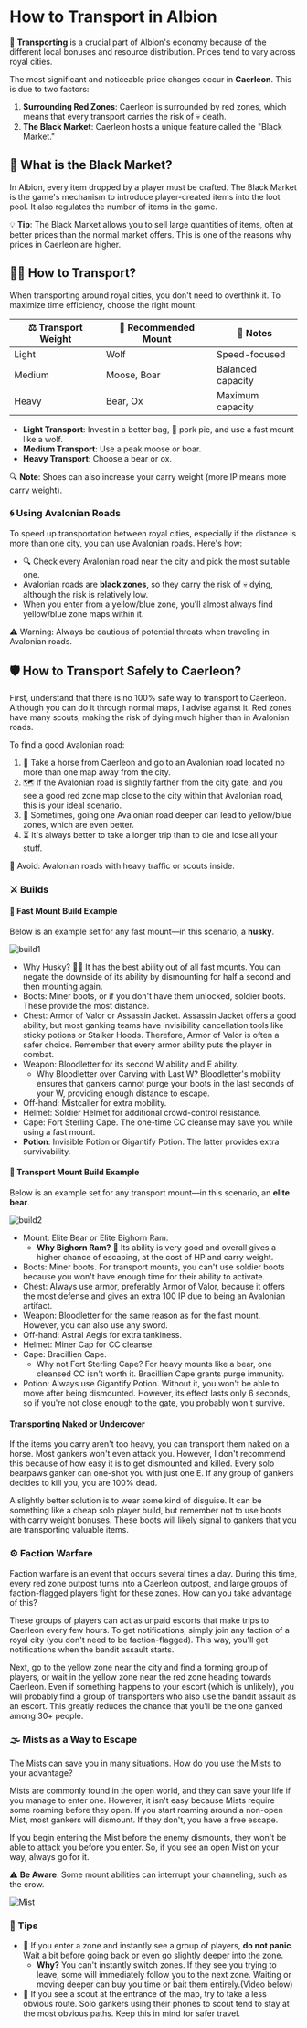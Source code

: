 <!--
title: "Transporting Guide"
summary: "A comprehensive guide to becoming a successful transporter in Albion Online"
author: "OSTIII"
createdAt: "2024-12-31"
updatedAt: "2024-12-31"
category: "tutorial"
tags: ["Black market", "economy", "Transporting", "beginners"]
-->

# How to Transport in Albion

🚚 **Transporting** is a crucial part of Albion's economy because of the different local bonuses and resource distribution. Prices tend to vary across royal cities.

The most significant and noticeable price changes occur in **Caerleon**. This is due to two factors:

1. **Surrounding Red Zones**: Caerleon is surrounded by red zones, which means that every transport carries the risk of 💀 death.
2. **The Black Market**: Caerleon hosts a unique feature called the "Black Market."



## 🛒 What is the Black Market?

In Albion, every item dropped by a player must be crafted. The Black Market is the game's mechanism to introduce player-created items into the loot pool. It also regulates the number of items in the game. 

💡 **Tip**: The Black Market allows you to sell large quantities of items, often at better prices than the normal market offers. This is one of the reasons why prices in Caerleon are higher.



## 🚴‍♂️ How to Transport?

When transporting around royal cities, you don't need to overthink it. To maximize time efficiency, choose the right mount:

| ⚖️ **Transport Weight** | 🐾 **Recommended Mount**   | 💬 **Notes**          |
|------------------|---------------------|----------------------|
| Light            | Wolf               | Speed-focused        |
| Medium           | Moose, Boar        | Balanced capacity    |
| Heavy            | Bear, Ox           | Maximum capacity     |

- **Light Transport**: Invest in a better bag, 🥧 pork pie, and use a fast mount like a wolf.
- **Medium Transport**: Use a peak moose or boar.
- **Heavy Transport**: Choose a bear or ox.

🔍 **Note**: Shoes can also increase your carry weight (more IP means more carry weight). 



### 🌀 Using Avalonian Roads

To speed up transportation between royal cities, especially if the distance is more than one city, you can use Avalonian roads. Here's how:

- 🔍 Check every Avalonian road near the city and pick the most suitable one.
- Avalonian roads are **black zones**, so they carry the risk of 💀 dying, although the risk is relatively low.
- When you enter from a yellow/blue zone, you'll almost always find yellow/blue zone maps within it.

⚠️ Warning: Always be cautious of potential threats when traveling in Avalonian roads.



## 🛡️ How to Transport Safely to Caerleon?

First, understand that there is no 100% safe way to transport to Caerleon. Although you can do it through normal maps, I advise against it. Red zones have many scouts, making the risk of dying much higher than in Avalonian roads.

To find a good Avalonian road:

1. 🐴 Take a horse from Caerleon and go to an Avalonian road located no more than one map away from the city.
2. 🗺️ If the Avalonian road is slightly farther from the city gate, and you see a good red zone map close to the city within that Avalonian road, this is your ideal scenario.
3. 🌟 Sometimes, going one Avalonian road deeper can lead to yellow/blue zones, which are even better.
4. ⏳ It's always better to take a longer trip than to die and lose all your stuff.

🚫 Avoid: Avalonian roads with heavy traffic or scouts inside.



### ⚔️ Builds

#### 🚀 Fast Mount Build Example

Below is an example set for any fast mount—in this scenario, a **husky**. 

![build1](https://raw.githubusercontent.com/OSTIIIhg/AlbionFreeMarketTutorials/refs/heads/main/tutorials/Transporting%20Guide/Screenshot%202024-12-30%20205523.png)

- Why Husky? 🐕‍🦺 It has the best ability out of all fast mounts. You can negate the downside of its ability by dismounting for half a second and then mounting again.
- Boots: Miner boots, or if you don't have them unlocked, soldier boots. These provide the most distance.
- Chest: Armor of Valor or Assassin Jacket. Assassin Jacket offers a good ability, but most ganking teams have invisibility cancellation tools like sticky potions or Stalker Hoods. Therefore, Armor of Valor is often a safer choice. Remember that every armor ability puts the player in combat.
- Weapon: Bloodletter for its second W ability and E ability. 
  - Why Bloodletter over Carving with Last W? Bloodletter's mobility ensures that gankers cannot purge your boots in the last seconds of your W, providing enough distance to escape.
- Off-hand: Mistcaller for extra mobility.
- Helmet: Soldier Helmet for additional crowd-control resistance.
- Cape: Fort Sterling Cape. The one-time CC cleanse may save you while using a fast mount.
- **Potion**: Invisible Potion or Gigantify Potion. The latter provides extra survivability.

#### 🐻 Transport Mount Build Example

Below is an example set for any transport mount—in this scenario, an **elite bear**.

![build2](https://raw.githubusercontent.com/OSTIIIhg/AlbionFreeMarketTutorials/refs/heads/main/tutorials/Transporting%20Guide/Screenshot%202024-12-30%20203700.png)

- Mount: Elite Bear or Elite Bighorn Ram.
  - **Why Bighorn Ram?** 🐏 Its ability is very good and overall gives a higher chance of escaping, at the cost of HP and carry weight.
- Boots: Miner boots. For transport mounts, you can't use soldier boots because you won't have enough time for their ability to activate.
- Chest: Always use armor, preferably Armor of Valor, because it offers the most defense and gives an extra 100 IP due to being an Avalonian artifact.
- Weapon: Bloodletter for the same reason as for the fast mount. However, you can also use any sword.
- Off-hand: Astral Aegis for extra tankiness.
- Helmet: Miner Cap for CC cleanse.
- Cape: Bracillien Cape.
  - Why not Fort Sterling Cape? For heavy mounts like a bear, one cleansed CC isn't worth it. Bracillien Cape grants purge immunity.
- Potion: Always use Gigantify Potion. Without it, you won't be able to move after being dismounted. However, its effect lasts only 6 seconds, so if you're not close enough to the gate, you probably won't survive.

#### Transporting Naked or Undercover
If the items you carry aren't too heavy, you can transport them naked on a horse. Most gankers won't even attack you. However, I don't recommend this because of how easy it is to get dismounted and killed. Every solo bearpaws ganker can one-shot you with just one E. If any group of gankers decides to kill you, you are 100% dead.

A slightly better solution is to wear some kind of disguise. It can be something like a cheap solo player build, but remember not to use boots with carry weight bonuses. These boots will likely signal to gankers that you are transporting valuable items.

### ⚙️ Faction Warfare

Faction warfare is an event that occurs several times a day. During this time, every red zone outpost turns into a Caerleon outpost, and large groups of faction-flagged players fight for these zones. How can you take advantage of this?

These groups of players can act as unpaid escorts that make trips to Caerleon every few hours. To get notifications, simply join any faction of a royal city (you don't need to be faction-flagged). This way, you'll get notifications when the bandit assault starts.

Next, go to the yellow zone near the city and find a forming group of players, or wait in the yellow zone near the red zone heading towards Caerleon. Even if something happens to your escort (which is unlikely), you will probably find a group of transporters who also use the bandit assault as an escort. This greatly reduces the chance that you'll be the one ganked among 30+ people.



### 🌫️ Mists as a Way to Escape

The Mists can save you in many situations. How do you use the Mists to your advantage?

Mists are commonly found in the open world, and they can save your life if you manage to enter one. However, it isn't easy because Mists require some roaming before they open. If you start roaming around a non-open Mist, most gankers will dismount. If they don't, you have a free escape. 

If you begin entering the Mist before the enemy dismounts, they won't be able to attack you before you enter. So, if you see an open Mist on your way, always go for it. 

⚠️ **Be Aware**: Some mount abilities can interrupt your channeling, such as the crow. 

![Mist](https://raw.githubusercontent.com/OSTIIIhg/AlbionFreeMarketTutorials/refs/heads/main/tutorials/Transporting%20Guide/300px-Wisp_solo.gif)



### 🧠 Tips

- 🚨 If you enter a zone and instantly see a group of players, **do not panic**. Wait a bit before going back or even go slightly deeper into the zone. 
  - **Why?** You can't instantly switch zones. If they see you trying to leave, some will immediately follow you to the next zone. Waiting or moving deeper can buy you time or bait them entirely.(Video below)
- 🔀 If you see a scout at the entrance of the map, try to take a less obvious route. Solo gankers using their phones to scout tend to stay at the most obvious paths. Keep this in mind for safer travel.
